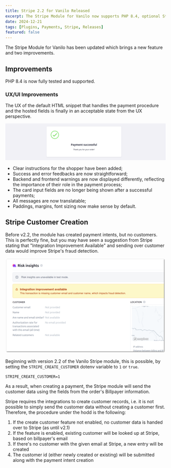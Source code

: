 ```yaml
---
title: Stripe 2.2 for Vanilo Released
excerpt: The Stripe Module for Vanilo now supports PHP 8.4, optional Stripe customer creation and comes with a significantly improved UX.
date: 2024-12-21
tags: [Plugins, Payments, Stripe, Releases]
featured: false
---
```

The Stripe Module for Vanilo has been updated which brings a new feature and two improvements.

## Improvements

PHP 8.4 is now fully tested and supported.

### UX/UI Improvements

The UX of the default HTML snippet that handles the payment procedure and the hosted fields is finally in an acceptable
state from the UX perspective.

![Stripe UI Improved](img/_stripe_vanilo_ui_success.png)

- Clear instructions for the shopper have been added;
- Success and error feedbacks are now straightforward;
- Backend and frontend warnings are now displayed differently, reflecting the importance of their role in the payment process;  
- The card input fields are no longer being shown after a successful payments;
- All messages are now translatable;
- Paddings, margins, font sizing now make sense by default.

## Stripe Customer Creation

Before v2.2, the module has created payment intents, but no customers. This is perfectly fine, but you may have seen
a suggestion from Stripe stating that "Integration Improvement Available" and sending over customer data would improve
Stripe's fraud detection.

![Stripe Integration Improvement Available](img/_stripe_integration_improvement_available.png)

Beginning with version 2.2 of the Vanilo Stripe module, this is possible, by setting the `STRIPE_CREATE_CUSTOMER` dotenv
variable to `1` or `true`.

```dotenv
STRIPE_CREATE_CUSTOMER=1
```

As a result, when creating a payment, the Stripe module will send the customer data using the fields from the order's
Billpayer information.

Stripe requires the integrations to create customer records, i.e. it is not possible to simply send the customer data
without creating a customer first. Therefore, the procedure under the hodd is the following:

1. If the create customer feature not enabled, no customer data is handed over to Stripe (as until v2.1)
2. If the feature is enabled, existing customer will be looked up at Stripe, based on billpayer's email
3. If there's no customer with the given email at Stripe, a new entry will be created
4. The customer id (either newly created or existing) will be submitted along with the payment intent creation